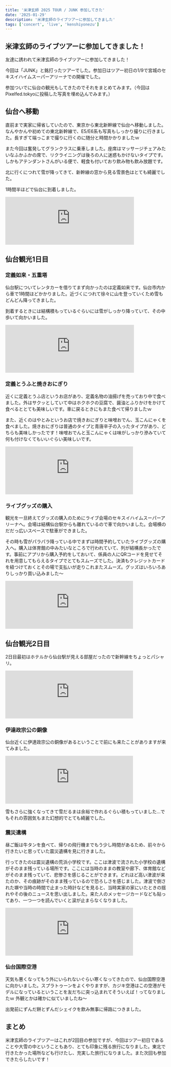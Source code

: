```yaml
---
title: '米津玄師 2025 TOUR / JUNK 参加してきた'
date: '2025-01-29'
description: '米津玄師のライブツアーに参加してきました'
tags: ['concert', 'live', 'kenshiyonezu']
---
```


## 米津玄師のライブツアーに参加してきました！

友達に誘われて米津玄師のライブツアーに参加してきました！

今回は「JUNK」と銘打ったツアーでした。参加日はツアー初日の1/9で宮城のセキスイハイムスーパーアリーナでの開催でした。

参加ついでに仙台の観光もしてきたのでそれをまとめてみます。（今回はPixelfed.tokyoに投稿した写真を埋め込んでみます。）

## 仙台へ移動

直前まで実家に帰省していたので、東京から東北新幹線で仙台へ移動しました。なんやかんや初めての東北新幹線で、E5/E6系も写真もしっかり撮りに行きました。長すぎて端っこまで撮りに行くのに随分と時間かかりましたｗ

また今回は奮発してグランクラスに乗車しました。座席はマッサージチェアみたいなふかふかの席で、リクライニングは後ろの人に迷惑もかけないタイプです。しかもアテンダントさんがいる便で、軽食も付いており飲み物も飲み放題です。

北に行くにつれて雪が降ってきて、新幹線の窓から見る雪景色はとても綺麗でした。

1時間半ほどで仙台に到着しました。


<iframe title="Pixelfed Post Embed" src="https://pixelfed.tokyo/p/Laplusdestiny/784356779745570816/embed?caption=false&likes=false&layout=compact" class="pixelfed__embed" style="max-width: 100%; border: 0; margin: 0 auto;" width="80%" allowfullscreen="allowfullscreen"></iframe><script async defer src="https://pixelfed.tokyo/embed.js"></script>

## 仙台観光1日目

### 定義如来・五重塔

仙台駅についてレンタカーを借りてまず向かったのは定義如来です。仙台市内から車で1時間ほどかかりました。近づくにつれて徐々に山を登っていくため雪もどんどん降ってきました。

到着するときには結構積もっているぐらいには雪がしっかり降っていて、その中歩いて向かいました。

<iframe title="Pixelfed Post Embed" src="https://pixelfed.tokyo/p/Laplusdestiny/784414705893893416/embed?caption=false&likes=false&layout=compact" class="pixelfed__embed" style="max-width: 100%; border: 0; margin: 0 auto;" width="80%" allowfullscreen="allowfullscreen"></iframe><script async defer src="https://pixelfed.tokyo/embed.js"></script>


### 定義とうふと焼きおにぎり

近くに定義とうふ店というお店があり、定義名物の油揚げを売っており中で食べました。外はサクッとしていて中はホクホクの豆腐で、醤油とふりかけをかけて食べるととても美味しいです。車に戻るときにもまた食べて帰りましたｗ

また、近くのはやとみというお店で焼きおにぎりと味噌おでん、玉こんにゃくを食べました。焼きおにぎりは普通のタイプと青唐辛子の入ったタイプがあり、どちらも美味しかったです！味噌おでんと玉こんにゃくは味がしっかり滲みていて何も付けなくてもいいぐらい美味しいです。


<iframe title="Pixelfed Post Embed" src="https://pixelfed.tokyo/p/Laplusdestiny/786127424417014233/embed?caption=false&likes=false&layout=compact" class="pixelfed__embed" style="max-width: 100%; border: 0; margin: 0 auto;" width="400" allowfullscreen="allowfullscreen"></iframe><script async defer src="https://pixelfed.tokyo/embed.js"></script>


### ライブグッズの購入

観光を一旦終えてグッズの購入のためにライブ会場のセキスイハイムスーパーアリーナへ。会場は結構仙台駅からも離れているので車で向かいました。会場横のだだっ広いスペースで駐車ができました。

その時も雪がパラパラ降っている中でまずは時間予約していたライブグッズの購入へ。購入は体育館の中みたいなところで行われていて、列が結構長かったです。事前にアプリから購入予約をしておいて、係員の人にQRコードを見せてそれを用意してもらえるタイプでとてもスムーズでした。決済もクレジットカードを紐つけておくとその場で支払いが走りこれまたスムーズ。グッズはいろいろありしっかり買い込みました～

<iframe title="Pixelfed Post Embed" src="https://pixelfed.tokyo/p/Laplusdestiny/790224149259342748/embed?caption=false&likes=false&layout=compact" class="pixelfed__embed" style="max-width: 100%; border: 0; margin: 0 auto;" width="400" allowfullscreen="allowfullscreen"></iframe><script async defer src="https://pixelfed.tokyo/embed.js"></script>

## 仙台観光2日目

2日目最初はホテルから仙台駅が見える部屋だったので新幹線をちょっとパシャリ。

<iframe title="Pixelfed Post Embed" src="https://pixelfed.tokyo/p/Laplusdestiny/786129278585754114/embed?caption=false&likes=false&layout=compact" class="pixelfed__embed" style="max-width: 100%; border: 0; margin: 0 auto;" width="400" allowfullscreen="allowfullscreen"></iframe><script async defer src="https://pixelfed.tokyo/embed.js"></script>

### 伊達政宗公の銅像

仙台近くに伊達政宗公の銅像があるということで前にも来たことがありますが来てみました。

<iframe title="Pixelfed Post Embed" src="https://pixelfed.tokyo/p/Laplusdestiny/788819156151948443/embed?caption=false&likes=false&layout=compact" class="pixelfed__embed" style="max-width: 100%; border: 0; margin: 0 auto;" width="400" allowfullscreen="allowfullscreen"></iframe><script async defer src="https://pixelfed.tokyo/embed.js"></script>

雪もさらに強くなってきて雪だるまは余裕で作れるぐらい積もっていました…でもそれの雰囲気もまた幻想的でとても綺麗でした。

### 震災遺構

昼ご飯は牛タンを食べて、帰りの飛行機までもう少し時間があるため、前々から行きたいと思っていた震災遺構を見に行きました。

行ってきたのは震災遺構の荒浜小学校です。ここは津波で流された小学校の遺構がそのまま残っている場所です。ここには当時のままの教室や廊下、体育館などがそのまま残っていて、悲惨さを感じることができます。どれほど高い津波が来たのか、その痕跡がそのまま残っているので恐ろしさを感じました。津波で倒された塀や当時の時間で止まった時計などを見ると、当時実家の家にいたときの揺れやその後のニュースを思い出しました。来た人のメッセージカードなども貼ってあり、一つ一つを読んでいくと涙が止まらなくなりました。

<iframe title="Pixelfed Post Embed" src="https://pixelfed.tokyo/p/Laplusdestiny/788831587992298974/embed?caption=false&likes=false&layout=compact" class="pixelfed__embed" style="max-width: 100%; border: 0; margin: 0 auto;" width="400" allowfullscreen="allowfullscreen"></iframe><script async defer src="https://pixelfed.tokyo/embed.js"></script>

### 仙台国際空港

天気も悪くなってもう外にいられないぐらい寒くなってきたので、仙台国際空港に向かいました。スプラトゥーンをよくやりますが、カジキ空港はこの空港がモデルになっているということを友だちに突っ込まれてそういえば！ってなりましたｗ 外観とかは確かに似ていましたね～

出発前にずんだ餅とずんだシェイクを飲み無事に帰路につきました。

## まとめ

米津玄師のライブツアーはこれが2回目の参加ですが、今回はツアー初日であることや大雪の中ということもあり、とても印象に残る旅行になりました。東北で行きたかった場所なども行けたし、充実した旅行になりました。また次回も参加できたらしたいです！
